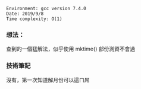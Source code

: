 ```
Environment: gcc version 7.4.0
Date: 2019/9/8
Time complexity: O(1)
```
### 想法：

查到的一個猛解法，似乎使用 mktime() 部份測資不會過

### 技術筆記

沒有，第一次知道解月份可以這ㄇ屌